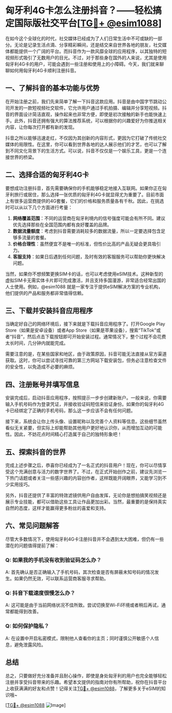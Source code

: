 # 匈牙利4G卡怎么注册抖音？——轻松搞定国际版社交平台[[TG💪+ @esim1088](https://t.me/s/esim1088)]

在如今这个全球化的时代，社交媒体已经成为了人们日常生活中不可或缺的一部分。无论是记录生活点滴、分享精彩瞬间，还是结交来自世界各地的朋友，社交媒体都能提供一个广阔的平台。而抖音作为一款风靡全球的应用程序，以其独特的短视频形式吸引了无数用户的目光。不过，对于那些身在国外的人来说，尤其是使用匈牙利4G卡的用户，可能会遇到一些注册和使用上的小障碍。今天，我们就来聊聊如何用匈牙利4G卡顺利注册抖音。

## 一、了解抖音的基本功能与优势

在开始注册之前，我们先来简单了解一下抖音这款应用。抖音是由中国字节跳动公司开发的一款短视频社交软件，它允许用户通过手机拍摄、编辑并分享短视频。抖音的界面设计简洁直观，操作起来也非常方便，即使是初次接触的新手也能快速上手。此外，抖音还拥有强大的算法推荐系统，可以根据你的兴趣爱好为你推送相关内容，让你每次打开都有新的发现。

抖音之所以能够迅速走红，不仅因为其创新的内容形式，更因为它打破了传统社交媒体的局限性。在这里，你可以看到世界各地的达人展示他们的才艺，也可以了解到不同文化背景下的生活方式。可以说，抖音不仅仅是一个娱乐工具，更是一个连接世界的桥梁。

## 二、选择合适的匈牙利4G卡

要想成功注册抖音，首先需要确保你的手机能够稳定地接入互联网。如果你正在匈牙利旅行或居住，那么选择一张优质的匈牙利4G卡就显得尤为重要了。目前市面上有很多运营商提供的4G套餐，它们的价格和服务质量各有千秋。因此，在挑选时可以从以下几个方面进行考量：

1. **网络覆盖范围**：不同的运营商在匈牙利境内的信号强度可能会有所不同。建议优先选择那些在全国范围内都有良好覆盖的品牌。
2. **数据流量额度**：考虑到抖音需要消耗较多的数据流量，所以一定要选择包含足够多流量的套餐。
3. **价格合理性**：虽然便宜不是唯一的标准，但性价比高的产品无疑会更具吸引力。
4. **客服支持**：如果日后遇到任何问题，及时有效的客服服务可以帮助你更快解决问题。

当然，如果你不想频繁更换SIM卡的话，也可以考虑使用eSIM技术。这种新型的虚拟SIM卡无需实体卡片即可完成激活，并且支持多国漫游，非常适合经常出国的人士使用。例如，@esim1088 就是一家专注于提供eSIM解决方案的专业机构，他们提供的产品和服务都非常值得信赖。

## 三、下载并安装抖音应用程序

当确定好自己的网络环境后，接下来就是下载抖音应用程序了。打开Google Play Store（如果是安卓设备）或者App Store（如果是苹果设备），搜索“TikTok”或者“抖音”，然后点击下载按钮即可开始安装过程。通常情况下，整个过程不会花费太长时间，几分钟内就能完成。

需要注意的是，在某些国家和地区，由于政策原因，抖音可能无法直接从官方渠道获取。这时，你可以尝试寻找可靠的第三方网站下载安装包，但务必注意检查文件的安全性，以免造成不必要的麻烦。

## 四、注册账号并填写信息

安装完成后，启动抖音应用程序，按照提示一步步创建新账户。一般来说，你需要输入手机号码作为登录凭证，并接收验证码短信来验证身份。如果你的匈牙利4G卡已经绑定了正确的手机号码，那么这一步应该不会有任何问题。

接下来，系统会让你上传头像、设置昵称以及完善个人资料等信息。这些细节虽然看似无关紧要，但实际上却能帮助其他用户更好地认识你，从而增加互动的可能性。因此，不妨花点时间精心打造属于自己的独特形象吧！

## 五、探索抖音的世界

完成上述步骤之后，恭喜你已经成为了一名正式的抖音用户！现在，你可以尽情享受这个充满创意与活力的数字世界了。不过，在正式开始创作之前，建议先浏览一下热门话题或者关注一些感兴趣的内容创作者，这样既能开阔眼界，又能学习到不少实用技巧。

另外，抖音还提供了丰富的特效滤镜供用户自由发挥，无论你是想拍搞笑视频还是展示专业技能，都可以借助这些工具让作品更加出彩。当然，最重要的是保持真实自然的态度，这样才能赢得更多粉丝的喜爱和支持。

## 六、常见问题解答

尽管大多数情况下，使用匈牙利4G卡注册抖音并不会遇到太大困难，但仍有一些潜在的问题值得提前了解：

### Q: 如果我的手机没有收到验证码怎么办？
A: 首先确认是否正确输入了手机号码，其次检查是否有屏蔽未知号码的情况发生。如果仍然无效，可以联系运营商客服寻求帮助。

### Q: 抖音下载速度很慢怎么办？
A: 这可能是由于当前网络状况不佳所致。尝试切换至Wi-Fi环境或者稍后再试，通常都能得到改善。

### Q: 如何保护隐私？
A: 在设置中开启私密模式，限制他人查看你的主页；同时谨慎公开敏感个人信息，避免泄露风险。

## 总结

总之，只要做好充分准备并且耐心操作，即使是身处匈牙利的用户也完全能够轻松注册并享受抖音带来的乐趣。希望本文提供的指南对你有所帮助，祝你在抖音平台上收获满满的好友和点赞！记得关注[TG💪+ @esim1088](https://t.me/s/esim1088)，了解更多关于eSIM的知识哦~

[[TG💪+ @esim1088](https://t.me/s/esim1088) ![Image](https://i.postimg.cc/4NQfJmqS/Snipaste-2025-05-13-00-14-12.png)]